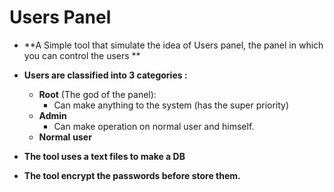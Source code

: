# Users Panel

* **A Simple tool that simulate the idea of Users panel, the panel in which you can control the users **
* **Users are classified into 3 categories :**
  * **Root** (The god of the panel):
    * Can make anything to the system (has the super priority)
  * **Admin**
    * Can make operation on normal user and himself.
  * **Normal** **user**

* **The tool uses a text files to make a DB** 
* **The tool encrypt the passwords before store them.**

